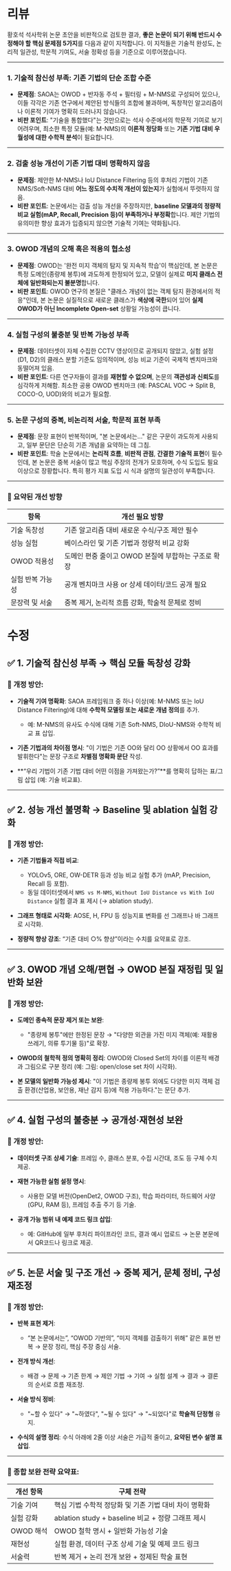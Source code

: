 # 리뷰
황호석 석사학위 논문 초안을 비판적으로 검토한 결과, **좋은 논문이 되기 위해 반드시 수정해야 할 핵심 문제점 5가지**를 다음과 같이 지적합니다. 
이 지적들은 기술적 완성도, 논리적 일관성, 학문적 기여도, 서술 정확성 등을 기준으로 이루어졌습니다.

---

### **1. 기술적 참신성 부족: 기존 기법의 단순 조합 수준**

* **문제점**: SAOA는 OWOD + 반자동 주석 + 필터링 + M-NMS로 구성되어 있으나, 이들 각각은 기존 연구에서 제안된 방식들의 조합에 불과하며, 독창적인 알고리즘이나 이론적 기여가 명확히 드러나지 않습니다.
* **비판 포인트**: "기술을 통합했다"는 것만으로는 석사 수준에서의 학문적 기여로 보기 어려우며, 최소한 특정 모듈(예: M-NMS)의 **이론적 정당화** 또는 **기존 기법 대비 우월성에 대한 수학적 분석**이 필요합니다.

---

### **2. 검출 성능 개선이 기존 기법 대비 명확하지 않음**

* **문제점**: 제안한 M-NMS나 IoU Distance Filtering 등의 후처리 기법이 기존 NMS/Soft-NMS 대비 **어느 정도의 수치적 개선이 있는지**가 실험에서 뚜렷하지 않음.
* **비판 포인트**: 논문에서는 검출 성능 개선을 주장하지만, **baseline 모델과의 정량적 비교 실험(mAP, Recall, Precision 등)이 부족하거나 부정확**합니다. 제안 기법의 유의미한 향상 효과가 입증되지 않으면 기술적 기여는 약화됩니다.

---

### **3. OWOD 개념의 오해 혹은 적용의 협소성**

* **문제점**: OWOD는 '완전 미지 객체의 탐지 및 지속적 학습'이 핵심인데, 본 논문은 특정 도메인(종량제 봉투)에 과도하게 한정되어 있고, 모델이 실제로 **미지 클래스 전체에 일반화되는지 불분명**합니다.
* **비판 포인트**: OWOD 연구의 본질은 "클래스 개념이 없는 객체 탐지 환경에서의 적응"인데, 본 논문은 실질적으로 새로운 클래스가 **색상에 국한**되어 있어 **실제 OWOD가 아닌 Incomplete Open-set** 상황일 가능성이 큽니다.

---

### **4. 실험 구성의 불충분 및 반복 가능성 부족**

* **문제점**: 데이터셋이 자체 수집한 CCTV 영상이므로 공개되지 않았고, 실험 설정(D1, D2)의 클래스 분할 기준도 임의적이며, 성능 비교 기준이 국제적 벤치마크와 동떨어져 있음.
* **비판 포인트**: 다른 연구자들이 결과를 **재현할 수 없으며**, 논문의 **객관성과 신뢰도**를 심각하게 저해함. 최소한 공용 OWOD 벤치마크 (예: PASCAL VOC → Split B, COCO-O, UOD)와의 비교가 필요함.

---

### **5. 논문 구성의 중복, 비논리적 서술, 학문적 표현 부족**

* **문제점**: 문장 표현이 반복적이며, "본 논문에서는…" 같은 구문이 과도하게 사용되고, 일부 문단은 단순히 기존 개념을 요약하는 데 그침.
* **비판 포인트**: 학술 논문에서는 **논리적 흐름**, **비판적 관점**, **간결한 기술적 표현**이 필수인데, 본 논문은 중복 서술이 많고 핵심 주장의 전개가 모호하며, 수식 도입도 필요 이상으로 장황합니다. 특히 평가 지표 도입 시 식과 설명의 일관성이 부족합니다.

---

### 🔧 요약된 개선 방향

| 항목        | 개선 필요 방향                        |
| --------- | ------------------------------- |
| 기술 독창성    | 기존 알고리즘 대비 새로운 수식/구조 제안 필수      |
| 성능 실험     | 베이스라인 및 기존 기법과 정량적 비교 강화        |
| OWOD 적용성  | 도메인 편중 줄이고 OWOD 본질에 부합하는 구조로 확장 |
| 실험 반복 가능성 | 공개 벤치마크 사용 or 상세 데이터/코드 공개 필요   |
| 문장력 및 서술  | 중복 제거, 논리적 흐름 강화, 학술적 문체로 정비    |


# 수정

## ✅ 1. 기술적 참신성 부족 → **핵심 모듈 독창성 강화**

### 🔧 개정 방안:

* **기술적 기여 명확화**: SAOA 프레임워크 중 하나 이상(예: M-NMS 또는 IoU Distance Filtering)에 대해 **수학적 모델링 또는 새로운 개념 정의**를 추가.

  * 예: M-NMS의 유사도 수식에 대해 기존 Soft-NMS, DIoU-NMS와 수학적 비교 표 삽입.
* **기존 기법과의 차이점 명시**: "이 기법은 기존 OO와 달리 OO 상황에서 OO 효과를 발휘한다"는 문장 구조로 **차별점 명확화 문단** 작성.
* \*\*“우리 기법이 기존 기법 대비 어떤 이점을 가져왔는가?”\*\*를 명확히 답하는 표/그림 삽입 (예: 기술 비교표).

---

## ✅ 2. 성능 개선 불명확 → **Baseline 및 ablation 실험 강화**

### 🔧 개정 방안:

* **기존 기법들과 직접 비교**:

  * YOLOv5, ORE, OW-DETR 등과 성능 비교 실험 추가 (mAP, Precision, Recall 등 포함).
  * 동일 데이터셋에서 `NMS vs M-NMS`, `Without IoU Distance vs With IoU Distance` 실험 결과 표 제시 (→ ablation study).
* **그래프 형태로 시각화**: AOSE, H, FPU 등 성능지표 변화를 선 그래프나 바 그래프로 시각화.
* **정량적 향상 강조**: “기존 대비 ○% 향상”이라는 수치를 요약표로 강조.

---

## ✅ 3. OWOD 개념 오해/편협 → **OWOD 본질 재정립 및 일반화 보완**

### 🔧 개정 방안:

* **도메인 종속적 문장 제거 또는 보완**:

  * "종량제 봉투"에만 한정된 문장 → "다양한 외관을 가진 미지 객체(예: 재활용 쓰레기, 의류 투기물 등)"로 확장.
* **OWOD의 철학적 정의 명확히 정리**: OWOD와 Closed Set의 차이를 이론적 배경과 그림으로 구분 정리 (예: 그림: open/close set 차이 시각화).
* **본 모델의 일반화 가능성 제시**: "이 기법은 종량제 봉투 외에도 다양한 미지 객체 검출 환경(산업용, 보안용, 재난 감지 등)에 적용 가능하다."는 문단 추가.

---

## ✅ 4. 실험 구성의 불충분 → **공개성·재현성 보완**

### 🔧 개정 방안:

* **데이터셋 구조 상세 기술**: 프레임 수, 클래스 분포, 수집 시간대, 조도 등 구체 수치 제공.
* **재현 가능한 실험 설정 명시**:

  * 사용한 모델 버전(OpenDet2, OWOD 구조), 학습 파라미터, 하드웨어 사양(GPU, RAM 등), 프레임 추출 주기 등 기술.
* **공개 가능 범위 내 예제 코드 링크 삽입**:

  * 예: GitHub에 일부 후처리 파이프라인 코드, 결과 예시 업로드 → 논문 본문에서 QR코드나 링크로 제공.

---

## ✅ 5. 논문 서술 및 구조 개선 → **중복 제거, 문체 정비, 구성 재조정**

### 🔧 개정 방안:

* **반복 표현 제거**:

  * “본 논문에서는”, “OWOD 기반의”, “미지 객체를 검출하기 위해” 같은 표현 반복 → 문장 정리, 핵심 주장 중심 서술.
* **전개 방식 개선**:

  * 배경 → 문제 → 기존 한계 → 제안 기법 → 기여 → 실험 설계 → 결과 → 결론의 순서로 흐름 재조정.
* **서술 방식 정비**:

  * "\~할 수 있다" → "\~하였다", "\~될 수 있다" → "\~되었다"로 **학술적 단정형** 유지.
* **수식의 설명 정리**: 수식 아래에 2줄 이상 서술은 가급적 줄이고, **요약된 변수 설명 표 삽입**.

---

### 📌 종합 보완 전략 요약표:

| 개선 항목   | 구체 전략                                    |
| ------- | ---------------------------------------- |
| 기술 기여   | 핵심 기법 수학적 정당화 및 기존 기법 대비 차이 명확화          |
| 실험 강화   | ablation study + baseline 비교 + 정량 그래프 제시 |
| OWOD 해석 | OWOD 철학 명시 + 일반화 가능성 기술                  |
| 재현성     | 실험 환경, 데이터 구조 상세 기술 및 예제 코드 링크           |
| 서술력     | 반복 제거 + 논리 전개 보완 + 정제된 학술 표현             |

